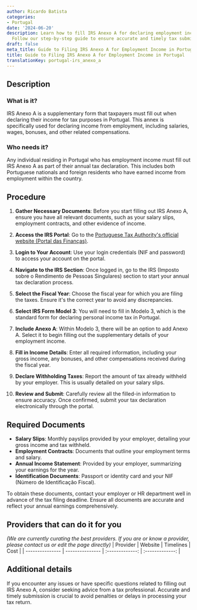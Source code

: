 ```yaml
---
author: Ricardo Batista
categories:
- Portugal
date: '2024-06-20'
description: Learn how to fill IRS Anexo A for declaring employment income in Portugal.
  Follow our step-by-step guide to ensure accurate and timely tax submissions.
draft: false
meta_title: Guide to Filing IRS Anexo A for Employment Income in Portugal
title: Guide to Filing IRS Anexo A for Employment Income in Portugal
translationKey: portugal-irs_anexo_a
---
```





## Description
### What is it?
IRS Anexo A is a supplementary form that taxpayers must fill out when declaring their income for tax purposes in Portugal. This annex is specifically used for declaring income from employment, including salaries, wages, bonuses, and other related compensations.

### Who needs it?
Any individual residing in Portugal who has employment income must fill out IRS Anexo A as part of their annual tax declaration. This includes both Portuguese nationals and foreign residents who have earned income from employment within the country.

## Procedure
1. **Gather Necessary Documents**: Before you start filling out IRS Anexo A, ensure you have all relevant documents, such as your salary slips, employment contracts, and other evidence of income.
   
2. **Access the IRS Portal**: Go to the [Portuguese Tax Authority's official website (Portal das Finanças)](https://www.portaldasfinancas.gov.pt).

3. **Login to Your Account**: Use your login credentials (NIF and password) to access your account on the portal.
   
4. **Navigate to the IRS Section**: Once logged in, go to the IRS (Imposto sobre o Rendimento de Pessoas Singulares) section to start your annual tax declaration process.
   
5. **Select the Fiscal Year**: Choose the fiscal year for which you are filing the taxes. Ensure it's the correct year to avoid any discrepancies.

6. **Select IRS Form Model 3**: You will need to fill in Modelo 3, which is the standard form for declaring personal income tax in Portugal.
   
7. **Include Anexo A**: Within Modelo 3, there will be an option to add Anexo A. Select it to begin filling out the supplementary details of your employment income.
   
8. **Fill in Income Details**: Enter all required information, including your gross income, any bonuses, and other compensations received during the fiscal year.
   
9. **Declare Withholding Taxes**: Report the amount of tax already withheld by your employer. This is usually detailed on your salary slips.
   
10. **Review and Submit**: Carefully review all the filled-in information to ensure accuracy. Once confirmed, submit your tax declaration electronically through the portal.

## Required Documents
- **Salary Slips**: Monthly payslips provided by your employer, detailing your gross income and tax withheld.
- **Employment Contracts**: Documents that outline your employment terms and salary.
- **Annual Income Statement**: Provided by your employer, summarizing your earnings for the year.
- **Identification Documents**: Passport or identity card and your NIF (Número de Identificação Fiscal).

To obtain these documents, contact your employer or HR department well in advance of the tax filing deadline. Ensure all documents are accurate and reflect your annual earnings comprehensively.

## Providers that can do it for you
_(We are currently curating the best providers. If you are or know a provider, please contact us or edit the page directly)_
| Provider        |     Website     |     Timelines    |       Cost      |
| --------------- | --------------- |  :-------------: | :-------------: |

## Additional details
If you encounter any issues or have specific questions related to filling out IRS Anexo A, consider seeking advice from a tax professional. Accurate and timely submission is crucial to avoid penalties or delays in processing your tax return.